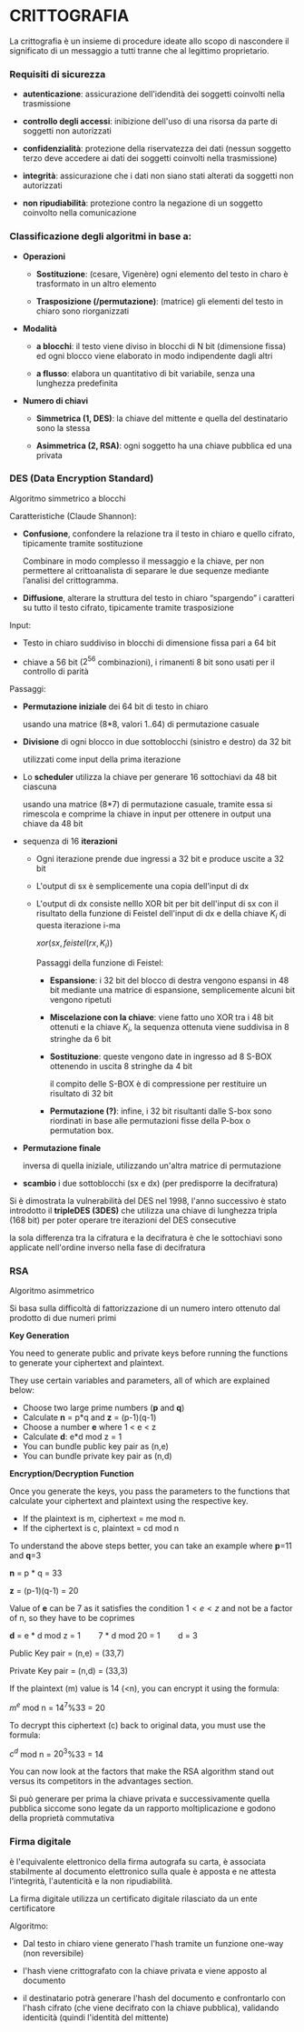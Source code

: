 # CRITTOGRAFIA

La crittografia è un insieme di procedure ideate allo scopo di nascondere il significato di un messaggio a tutti tranne che al legittimo proprietario.

### Requisiti di sicurezza

- **autenticazione**: assicurazione dell'idendità dei soggetti coinvolti nella trasmissione

- **controllo degli accessi**: inibizione dell'uso di una risorsa da parte di soggetti non autorizzati

- **confidenzialità**: protezione della riservatezza dei dati (nessun soggetto terzo deve accedere ai dati dei soggetti coinvolti nella trasmissione)

- **integrità**: assicurazione che i dati non siano stati alterati da soggetti non autorizzati

- **non ripudiabilità**: protezione contro la negazione di un soggetto coinvolto nella comunicazione

### Classificazione degli algoritmi in base a:

- **Operazioni**
  
  - **Sostituzione**: (cesare, Vigenère) ogni elemento del testo in charo è trasformato in un altro elemento
  
  - **Trasposizione (/permutazione)**: (matrice) gli elementi del testo in chiaro sono riorganizzati

- **Modalità**
  
  - **a blocchi**: il testo viene diviso in blocchi di N bit (dimensione fissa) ed ogni blocco viene elaborato in modo indipendente dagli altri
  
  - **a flusso**: elabora un quantitativo di bit variabile, senza una lunghezza predefinita

- **Numero di chiavi**
  
  - **Simmetrica (1, DES)**: la chiave del mittente e quella del destinatario sono la stessa
  
  - **Asimmetrica (2, RSA)**: ogni soggetto ha una chiave pubblica ed una privata

### DES (Data Encryption Standard)

Algoritmo simmetrico a blocchi

Caratteristiche (Claude Shannon):

- **Confusione**, confondere la relazione tra il testo in chiaro e quello cifrato, tipicamente tramite sostituzione
  
  Combinare in modo complesso il messaggio e la chiave, per non permettere al crittoanalista di separare le due sequenze mediante l’analisi del crittogramma.

- **Diffusione**, alterare la struttura del testo in chiaro “spargendo” i caratteri su tutto il testo cifrato, tipicamente tramite trasposizione

Input:

- Testo in chiaro suddiviso in blocchi di dimensione fissa pari a 64 bit

- chiave a 56 bit ($2^{56}$ combinazioni), i rimanenti 8 bit sono usati per il controllo di parità

Passaggi:

- **Permutazione iniziale** dei 64 bit di testo in chiaro
  
  usando una matrice (8*8, valori 1..64) di permutazione casuale

- **Divisione** di ogni blocco in due sottoblocchi (sinistro e destro) da 32 bit
  
  utilizzati come input della prima iterazione

- Lo **scheduler** utilizza la chiave per generare 16 sottochiavi da 48 bit ciascuna
  
  usando una matrice (8*7)  di permutazione casuale, tramite essa si rimescola e comprime la chiave in input per ottenere in output una chiave da 48 bit

- sequenza di 16 **iterazioni**
  
  - Ogni iterazione prende due ingressi a 32 bit e produce uscite a 32 bit
  
  - L'output di sx è semplicemente una copia dell'input di dx
  
  - L'output di dx consiste nelllo XOR bit per bit dell'input di sx con il risultato della funzione di Feistel dell'input di dx e della chiave $K_i$ di questa iterazione i-ma
    
    $xor(sx, feistel(rx, K_i))$
    
    Passaggi della funzione di Feistel:
    
    - **Espansione**: i 32 bit del blocco di destra vengono espansi in 48 bit mediante una matrice di espansione, semplicemente alcuni bit vengono ripetuti
    
    - **Miscelazione con la chiave**: viene fatto uno XOR tra i 48 bit ottenuti e la chiave $K_i$, la sequenza ottenuta viene suddivisa in 8 stringhe da 6 bit
    
    - **Sostituzione**: queste vengono date in ingresso ad 8 S-BOX ottenendo in uscita 8 stringhe da 4 bit
      
      il compito delle S-BOX è di compressione per restituire un risultato di 32 bit
    
    - **Permutazione (?)**: infine, i 32 bit risultanti dalle S-box sono riordinati in base alle permutazioni fisse della P-box o permutation box.

- **Permutazione finale**
  
  inversa di quella iniziale, utilizzando un'altra matrice di permutazione

- **scambio** i due sottoblocchi (sx e dx) (per predisporre la decifratura)

Si è dimostrata la vulnerabilità del DES nel 1998, l'anno successivo è stato introdotto il **tripleDES (3DES)** che utilizza una chiave di lunghezza tripla (168 bit) per poter operare tre iterazioni del DES consecutive

la sola differenza tra la cifratura e la decifratura è che le sottochiavi sono applicate nell'ordine inverso nella fase di decifratura

### RSA

Algoritmo asimmetrico

Si basa sulla difficoltà di fattorizzazione di un numero intero ottenuto dal prodotto di due numeri primi

**Key Generation**

You need to generate public and private keys before running the functions to generate your ciphertext and plaintext.

They use certain variables and parameters, all of which are explained below:

- Choose two large prime numbers (**p** and **q**)
- Calculate **n** = p*q and **z** = (p-1)(q-1)
- Choose a number **e** where 1 < e < z
- Calculate **d**: e*d mod z = 1
- You can bundle public key pair as (n,e)
- You can bundle private key pair as (n,d)

**Encryption/Decryption Function**

Once you generate the keys, you pass the parameters to the functions that calculate your ciphertext and plaintext using the respective key.

- If the plaintext is m, ciphertext = me mod n.
- If the ciphertext is c, plaintext = cd mod n

To understand the above steps better, you can take an example where **p**=11 and **q**=3

**n** = p * q = 33

**z** = (p-1)(q-1) = 20

Value of **e** can be 7 as it satisfies the condition $1<e<z$ and not be a factor of n, so they have to be coprimes

**d** = e * d mod z = 1        7 * d mod 20 = 1        d = 3

Public Key pair = (n,e) = (33,7)

Private Key pair = (n,d) = (33,3)

If the plaintext (m) value is 14 (<n), you can encrypt it using the formula: 

$m^e$ mod n = $14^7$%33 = 20

To decrypt this ciphertext (c) back to original data, you must use the formula: 

$c^d$ mod n = $20^3$%33 = 14

You can now look at the factors that make the RSA algorithm stand out versus its competitors in the advantages section.

Si può generare per prima la chiave privata e successivamente quella pubblica siccome sono legate da un rapporto moltiplicazione e godono della proprietà commutativa

### Firma digitale

è l'equivalente elettronico della firma autografa su carta, è associata stabilmente al documento elettronico sulla quale è apposta e ne attesta l'integrità, l'autenticità e la non ripudiabilità.

La firma digitale utilizza un certificato digitale rilasciato da un ente certificatore

Algoritmo:

- Dal testo in chiaro viene generato l'hash tramite un funzione one-way (non reversibile)

- l'hash viene crittografato con la chiave privata e viene apposto al documento

- il destinatario potrà generare l'hash del documento e confrontarlo con l'hash cifrato (che viene decifrato con la chiave pubblica), validando identicità (quindi l'identità del mittente)
